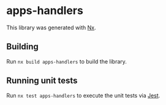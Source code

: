 # apps-handlers

This library was generated with [Nx](https://nx.dev).

## Building

Run `nx build apps-handlers` to build the library.

## Running unit tests

Run `nx test apps-handlers` to execute the unit tests via [Jest](https://jestjs.io).
